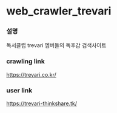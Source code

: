 ﻿# web_crawler_trevari
 
 ### 설명
 독서클럽 trevari 멤버들의 독후감 검색사이트
 
 ### crawling link
 https://trevari.co.kr/
 
 ### user link
 https://trevari-thinkshare.tk/
